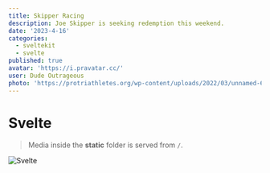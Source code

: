 ```yaml
---
title: Skipper Racing
description: Joe Skipper is seeking redemption this weekend.
date: '2023-4-16'
categories:
  - sveltekit
  - svelte
published: true
avatar: 'https://i.pravatar.cc/'
user: Dude Outrageous
photo: 'https://protriathletes.org/wp-content/uploads/2022/03/unnamed-682x1024.jpg'
---
```


# Svelte

> Media inside the **static** folder is served from `/`.
> <br>

![Svelte](favicon.ico)
